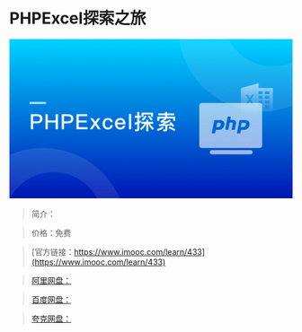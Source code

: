 # PHPExcel探索之旅

![img](../../assets/5fe442e70001118b05400304.jpg)

> 简介：

> 价格：免费

> [官方链接：https://www.imooc.com/learn/433](https://www.imooc.com/learn/433)

> [阿里网盘：]()

> [百度网盘：]()

> [夸克网盘：]()
